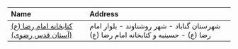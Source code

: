 | Name                                                                            | Address                                                                             |
|:--------------------------------------------------------------------------------|:------------------------------------------------------------------------------------|
| [كتابخانه امام رضا (ع) (آستان قدس رضوی)](https://library.razavi.ir/aqlibraries) | شهرستان گناباد - شهر روشناوند - بلوار امام رضا (ع) - حسینیه و کتابخانه امام رضا (ع) |